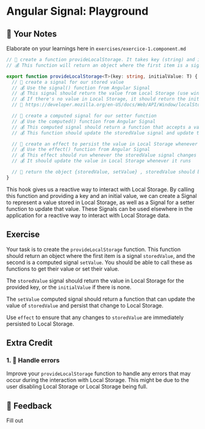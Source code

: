 # Angular Signal: Playground 

## 📝 Your Notes

Elaborate on your learnings here in `exercises/exercice-1.component.md`


```ts
// 🐨 create a function provideLocalStorage. It takes key (string) and initialValue (generic T) as parameters
// 💰 This function will return an object where the first item is a signal and the second is a computed signal

export function provideLocalStorage<T>(key: string, initialValue: T) {
  // 🐨 create a signal for our stored value
  // 💰 Use the signal() function from Angular Signal
  // 💰 This signal should return the value from Local Storage (use window.localStorage.getItem())
  // 💰 If there's no value in Local Storage, it should return the initialValue
  // 📜 https://developer.mozilla.org/en-US/docs/Web/API/Window/localStorage

  // 🐨 create a computed signal for our setter function
  // 💰 Use the computed() function from Angular Signal
  // 💰 This computed signal should return a function that accepts a value (generic T or a function that returns T)
  // 💰 This function should update the storedValue signal and update the value in Local Storage

  // 🐨 create an effect to persist the value in Local Storage whenever it changes
  // 💰 Use the effect() function from Angular Signal
  // 💰 This effect should run whenever the storedValue signal changes
  // 💰 It should update the value in Local Storage whenever it runs

  // 🐨 return the object {storedValue, setValue} , storedValue should be "asReadonly"
}
```

This hook gives us a reactive way to interact with Local Storage. By calling this function and providing a key and an initial value, we can create a Signal to represent a value stored in Local Storage, as well as a Signal for a setter function to update that value. These Signals can be used elsewhere in the application for a reactive way to interact with Local Storage data.

## Exercise


Your task is to create the `provideLocalStorage` function. This function should return an object where the first item is a signal `storedValue`, and the second is a computed signal `setValue`. You should be able to call these as functions to get their value or set their value.

The `storedValue` signal should return the value in Local Storage for the provided key, or the `initialValue` if there is none.

The `setValue` computed signal should return a function that can update the value of `storedValue` and persist that change to Local Storage.

Use `effect` to ensure that any changes to `storedValue` are immediately persisted to Local Storage.

## Extra Credit

### 1. 💯 Handle errors


Improve your `provideLocalStorage` function to handle any errors that may occur during the interaction with Local Storage. This might be due to the user disabling Local Storage or Local Storage being full.

## 🦉 Feedback

Fill out
